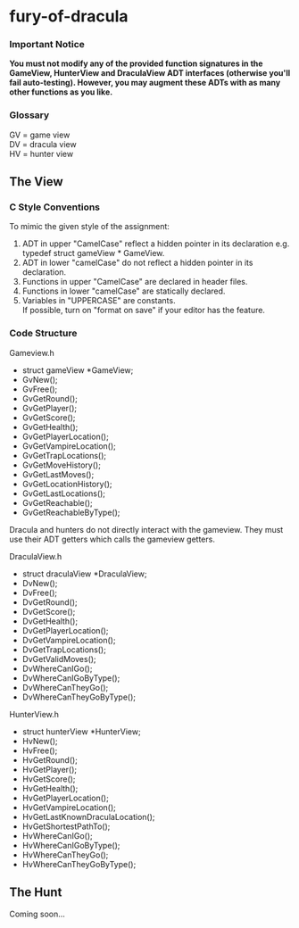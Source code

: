 # fury-of-dracula

### Important Notice
**You must not modify any of the provided function signatures in the GameView, HunterView and DraculaView ADT interfaces (otherwise you'll fail auto-testing). However, you may augment these ADTs with as many other functions as you like.**

### Glossary
GV = game view\
DV = dracula view\
HV = hunter view

## The View

### C Style Conventions

To mimic the given style of the assignment:
1. ADT in upper "CamelCase" reflect a hidden pointer in its declaration e.g. typedef struct gameView * GameView.
2. ADT in lower "camelCase" do not reflect a hidden pointer in its declaration.
3. Functions in upper "CamelCase" are declared in header files.
4. Functions in lower "camelCase" are statically declared.
5. Variables in "UPPERCASE" are constants.\
If possible, turn on "format on save" if your editor has the feature.

### Code Structure

Gameview.h
- struct gameView \*GameView;
- GvNew();
- GvFree();
- GvGetRound();
- GvGetPlayer();
- GvGetScore();
- GvGetHealth();
- GvGetPlayerLocation();
- GvGetVampireLocation();
- GvGetTrapLocations();
- GvGetMoveHistory();
- GvGetLastMoves();
- GvGetLocationHistory();
- GvGetLastLocations();
- GvGetReachable();
- GvGetReachableByType();

Dracula and hunters do not directly interact with the gameview. They must use their ADT getters which calls the gameview getters.

DraculaView.h
- struct draculaView \*DraculaView;
- DvNew();
- DvFree();
- DvGetRound();
- DvGetScore();
- DvGetHealth();
- DvGetPlayerLocation();
- DvGetVampireLocation();
- DvGetTrapLocations();
- DvGetValidMoves();
- DvWhereCanIGo();
- DvWhereCanIGoByType();
- DvWhereCanTheyGo();
- DvWhereCanTheyGoByType();

HunterView.h
- struct hunterView \*HunterView;
- HvNew();
- HvFree();
- HvGetRound();
- HvGetPlayer();
- HvGetScore();
- HvGetHealth();
- HvGetPlayerLocation();
- HvGetVampireLocation();
- HvGetLastKnownDraculaLocation();
- HvGetShortestPathTo();
- HvWhereCanIGo();
- HvWhereCanIGoByType();
- HvWhereCanTheyGo();
- HvWhereCanTheyGoByType();

## The Hunt

Coming soon...
